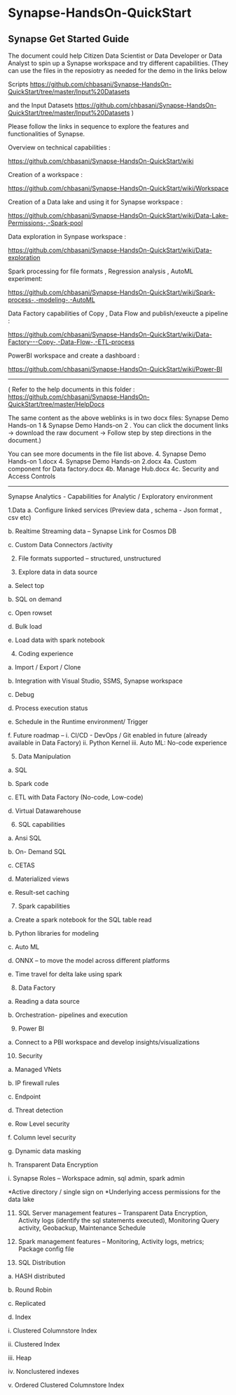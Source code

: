# Synapse-HandsOn-QuickStart
Synapse Get Started Guide
----------------------------------------------------------------------------------------------------
The document could help Citizen Data Scientist or Data Developer or Data Analyst to spin up a Synapse workspace and try different capabilities. 
(They can use the files in the reposiotry as needed for the demo in the links below

Scripts 
https://github.com/chbasani/Synapse-HandsOn-QuickStart/tree/master/Input%20Datasets

and the Input Datasets 
https://github.com/chbasani/Synapse-HandsOn-QuickStart/tree/master/Input%20Datasets
)

Please follow the links in sequence to explore the features and functionalities of Synapse. 



Overview on technical capabilities : 

https://github.com/chbasani/Synapse-HandsOn-QuickStart/wiki

Creation of a workspace : 

https://github.com/chbasani/Synapse-HandsOn-QuickStart/wiki/Workspace

Creation of a Data lake and using it for Synapse workspace : 

https://github.com/chbasani/Synapse-HandsOn-QuickStart/wiki/Data-Lake-Permissions-,-Spark-pool

Data exploration in Synpase workspace : 

https://github.com/chbasani/Synapse-HandsOn-QuickStart/wiki/Data-exploration

Spark processing for file formats  , Regression analysis , AutoML experiment: 

https://github.com/chbasani/Synapse-HandsOn-QuickStart/wiki/Spark-process-,-modeling-,-AutoML

Data Factory capabilities of Copy , Data Flow and publish/exeucte a pipeline : 

https://github.com/chbasani/Synapse-HandsOn-QuickStart/wiki/Data-Factory---Copy-,-Data-Flow-,-ETL-process

PowerBI workspace and create a dashboard : 

https://github.com/chbasani/Synapse-HandsOn-QuickStart/wiki/Power-BI

----------------------------------------------------------------------------------------------------
(  Refer to the help documents in this folder : 
https://github.com/chbasani/Synapse-HandsOn-QuickStart/tree/master/HelpDocs

The same content as the above weblinks is in two docx files: Synapse Demo Hands-on 1 & Synapse Demo Hands-on 2 .
You can click the document links -> download the raw document -> Follow step by step directions in the document.)

You can see more documents in the file list above.
4. Synapse Demo Hands-on 1.docx
4. Synapse Demo Hands-on 2.docx
4a. Custom component for Data factory.docx
4b. Manage Hub.docx
4c. Security and Access Controls

----------------------------------------------------------------------------------------------------

Synapse Analytics - Capabilities for Analytic / Exploratory environment

1.Data 
  a.	Configure linked services (Preview data , schema  - Json format , csv etc) 

  b.	Realtime Streaming data – Synapse Link for Cosmos DB

  c.	Custom Data Connectors /activity

2.	File formats supported – structured, unstructured

3.	Explore data in data source 

 a.	Select top

 b.	SQL on demand 

 c.	Open rowset

 d.	Bulk load

e.	Load data with spark notebook

4.	Coding experience 

a.	Import / Export / Clone

b.	Integration with Visual Studio, SSMS, Synapse workspace

c.	Debug 

d.	Process execution status 

e.	Schedule in the Runtime environment/ Trigger 

f.	Future roadmap – 
i.	CI/CD - DevOps / Git enabled in future (already available in Data Factory)
ii.	Python Kernel 
iii.	Auto ML: No-code experience

5.	Data Manipulation 

a.	SQL 

b.	Spark code

c.	ETL with Data Factory (No-code, Low-code)

d.	Virtual Datawarehouse

6.	SQL capabilities  

a.	Ansi SQL

b.	On- Demand SQL 

c.	CETAS

d.	Materialized views

e.	Result-set caching

7.	Spark capabilities

a.	Create a spark notebook for the SQL table read   

b.	Python libraries for modeling 

c.	Auto ML

d.	ONNX – to move the model across different platforms 

e.	Time travel for delta lake using spark

8.	Data Factory

a.	Reading a data source

b.	Orchestration- pipelines and execution

9.	Power BI 

a.	Connect to a PBI workspace and develop insights/visualizations

10.	Security

a.	Managed VNets

b.	IP firewall rules

c.	Endpoint

d.	Threat detection

e.	Row Level security 

f.	Column level security

g.	Dynamic data masking

h.	Transparent Data Encryption

i.	Synapse Roles – Workspace admin, sql admin, spark admin

*Active directory / single sign on 
*Underlying access permissions for the data lake 

11.	SQL Server management features – Transparent Data Encryption, Activity logs (identify the sql statements executed), Monitoring Query activity, Geobackup, Maintenance Schedule 

12.	Spark management features – Monitoring, Activity logs, metrics; Package config file 

13.	SQL Distribution 

a.	HASH distributed

b.	Round Robin

c.	Replicated

d.	Index 

i.	Clustered Columnstore Index 

ii.	Clustered Index 

iii.	Heap 

iv.	Nonclustered indexes

v.	Ordered Clustered Columnstore Index

